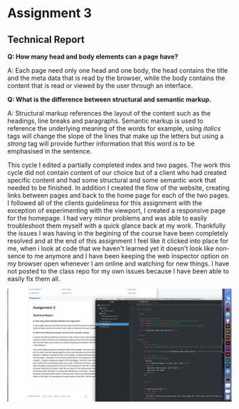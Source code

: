 
<h1>Assignment 3</h1>
  <h2>Technical Report</h2>


<b>Q: How many head and body elements can a page have?</b>

A: Each page need only one head and one body, the head contains the title
and the meta data that is read by the browser, while the body contains the
content that is read or viewed by the user through an interface.

<b>Q: What is the difference between structural and semantic markup.</b>

A: Structural markup references the layout of the content such as the
headings, line breaks and paragraphs. Semantic markup is used to reference the
underlying meaning of the words for example, using <i>italics</i> tags will change
the slope of the lines that make up the letters but using a <em>strong</em> tag
will provide further information that this word is to be emphasised in the
sentence.


This cycle I edited a partially completed index and two pages. The work this cycle
did not contain content of our choice but of a client who had created specific content
and had some structural and some semantic work that needed to be finished. In addition
I created the flow of the website, creating links between pages and back to the home page
for each of the two pages. I followed all of the clients guideliness for this assignment
with the exception of experimenting with the viewport, I created a responsive page for the homepage.
I had very minor problems and was able to easily troubleshoot them myself with a quick
glance back at my work. Thankfully the issues I was having in the begining of the course
have been completely resolved and at the end of this assignment I feel like it clicked
into place for me, when i look at code that we haven't learned yet it doesn't look
like non-sence to me anymore and I have been keeping the web inspector option on my
browser open whenever I am online and watching for new things.
I have not posted to the class repo for my own issues because I have been able to
easily fix them all.

<img src="./Images/Screenshot_A03.png" title="assignment 3 progress screenshot" />
